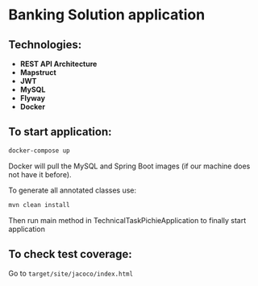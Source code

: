 # Banking Solution application

## Technologies:
- <b> REST API Architecture</b>
- <b> Mapstruct</b>
- <b> JWT</b>
- <b> MySQL</b>
- <b> Flyway</b>
- <b> Docker</b>

## To start application:
```bash
docker-compose up
```

Docker will pull the MySQL and Spring Boot images (if our machine does not have it before).

To generate all annotated classes use:
```bash
mvn clean install
```

Then run main method in TechnicalTaskPichieApplication to finally start application

## To check test coverage:
Go to ```target/site/jacoco/index.html```
